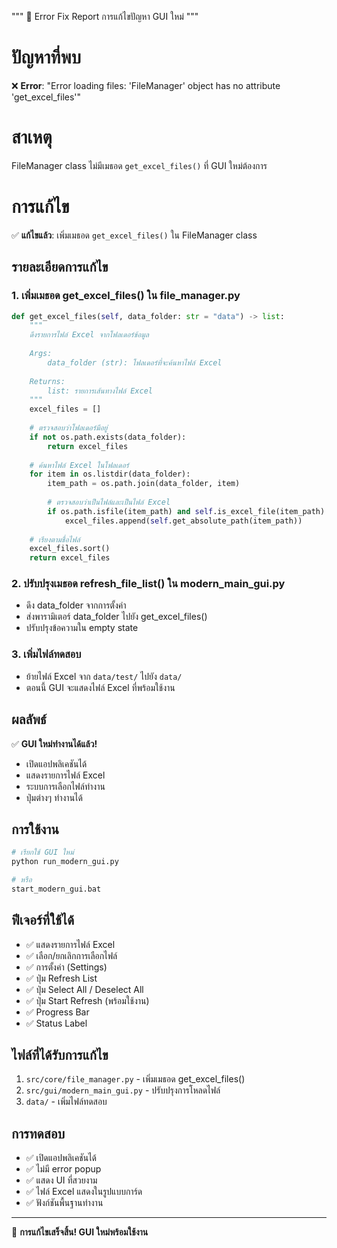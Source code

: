 """
🔧 Error Fix Report
การแก้ไขปัญหา GUI ใหม่
"""

# ปัญหาที่พบ
❌ **Error**: "Error loading files: 'FileManager' object has no attribute 'get_excel_files'"

# สาเหตุ
FileManager class ไม่มีเมธอด `get_excel_files()` ที่ GUI ใหม่ต้องการ

# การแก้ไข
✅ **แก้ไขแล้ว**: เพิ่มเมธอด `get_excel_files()` ใน FileManager class

## รายละเอียดการแก้ไข

### 1. เพิ่มเมธอด get_excel_files() ใน file_manager.py
```python
def get_excel_files(self, data_folder: str = "data") -> list:
    """
    ดึงรายการไฟล์ Excel จากโฟลเดอร์ข้อมูล
    
    Args:
        data_folder (str): โฟลเดอร์ที่จะค้นหาไฟล์ Excel
        
    Returns:
        list: รายการเส้นทางไฟล์ Excel
    """
    excel_files = []
    
    # ตรวจสอบว่าโฟลเดอร์มีอยู่
    if not os.path.exists(data_folder):
        return excel_files
    
    # ค้นหาไฟล์ Excel ในโฟลเดอร์
    for item in os.listdir(data_folder):
        item_path = os.path.join(data_folder, item)
        
        # ตรวจสอบว่าเป็นไฟล์และเป็นไฟล์ Excel
        if os.path.isfile(item_path) and self.is_excel_file(item_path):
            excel_files.append(self.get_absolute_path(item_path))
    
    # เรียงตามชื่อไฟล์
    excel_files.sort()
    return excel_files
```

### 2. ปรับปรุงเมธอด refresh_file_list() ใน modern_main_gui.py
- ดึง data_folder จากการตั้งค่า
- ส่งพารามิเตอร์ data_folder ไปยัง get_excel_files()
- ปรับปรุงข้อความใน empty state

### 3. เพิ่มไฟล์ทดสอบ
- ย้ายไฟล์ Excel จาก `data/test/` ไปยัง `data/`
- ตอนนี้ GUI จะแสดงไฟล์ Excel ที่พร้อมใช้งาน

## ผลลัพธ์
✅ **GUI ใหม่ทำงานได้แล้ว!**
- เปิดแอปพลิเคชันได้
- แสดงรายการไฟล์ Excel
- ระบบการเลือกไฟล์ทำงาน
- ปุ่มต่างๆ ทำงานได้

## การใช้งาน
```bash
# เรียกใช้ GUI ใหม่
python run_modern_gui.py

# หรือ
start_modern_gui.bat
```

## ฟีเจอร์ที่ใช้ได้
- ✅ แสดงรายการไฟล์ Excel
- ✅ เลือก/ยกเลิกการเลือกไฟล์
- ✅ การตั้งค่า (Settings)
- ✅ ปุ่ม Refresh List
- ✅ ปุ่ม Select All / Deselect All
- ✅ ปุ่ม Start Refresh (พร้อมใช้งาน)
- ✅ Progress Bar
- ✅ Status Label

## ไฟล์ที่ได้รับการแก้ไข
1. `src/core/file_manager.py` - เพิ่มเมธอด get_excel_files()
2. `src/gui/modern_main_gui.py` - ปรับปรุงการโหลดไฟล์
3. `data/` - เพิ่มไฟล์ทดสอบ

## การทดสอบ
- ✅ เปิดแอปพลิเคชันได้
- ✅ ไม่มี error popup
- ✅ แสดง UI ที่สวยงาม
- ✅ ไฟล์ Excel แสดงในรูปแบบการ์ด
- ✅ ฟังก์ชันพื้นฐานทำงาน

---

🎉 **การแก้ไขเสร็จสิ้น! GUI ใหม่พร้อมใช้งาน**

